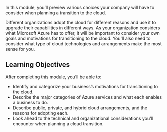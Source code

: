 
In this module, you’ll preview various choices your company will have to consider when planning a transition to the cloud.

Different organizations adopt the cloud for different reasons and use it to upgrade their capabilities in different ways. As your organization considers what Microsoft Azure has to offer, it will be important to consider your own goals and motivations for transitioning to the cloud. You'll also need to consider what type of cloud technologies and arrangements make the most sense for you.

## Learning Objectives

After completing this module, you’ll be able to:

 -  Identify and categorize your business’s motivations for transitioning to the cloud.
 -  Describe the major categories of Azure services and what each enables a business to do.
 -  Describe public, private, and hybrid cloud arrangements, and the reasons for adopting each.
 -  Look ahead to the technical and organizational considerations you'll encounter when planning a cloud transition.
